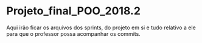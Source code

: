 # Projeto_final_POO_2018.2
Aqui irão ficar os arquivos dos sprints, do projeto em si e tudo relativo a ele para que o professor possa acompanhar os commits.
